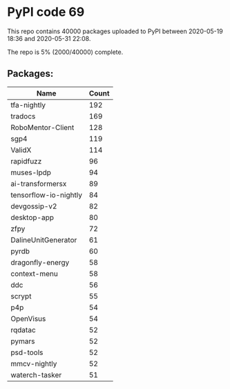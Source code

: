 # PyPI code 69

This repo contains 40000 packages uploaded to PyPI between 
2020-05-19 18:36 and 2020-05-31 22:08.

The repo is 5% (2000/40000) complete.

## Packages:

| Name  | Count |
| ----- | ----- |
| tfa-nightly | 192 |
| tradocs | 169 |
| RoboMentor-Client | 128 |
| sgp4 | 119 |
| ValidX | 114 |
| rapidfuzz | 96 |
| muses-lpdp | 94 |
| ai-transformersx | 89 |
| tensorflow-io-nightly | 84 |
| devgossip-v2 | 82 |
| desktop-app | 80 |
| zfpy | 72 |
| DalineUnitGenerator | 61 |
| pyrdb | 60 |
| dragonfly-energy | 58 |
| context-menu | 58 |
| ddc | 56 |
| scrypt | 55 |
| p4p | 54 |
| OpenVisus | 54 |
| rqdatac | 52 |
| pymars | 52 |
| psd-tools | 52 |
| mmcv-nightly | 52 |
| waterch-tasker | 51 |


